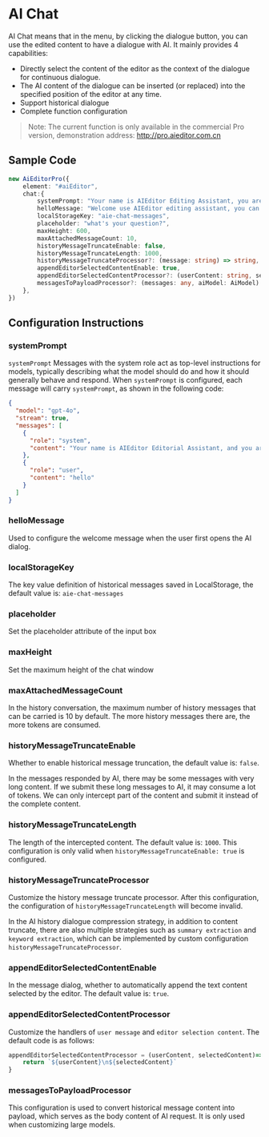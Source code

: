 # AI Chat
AI Chat means that in the menu, by clicking the dialogue button, you can use the edited content to have a dialogue with AI. It mainly provides 4 capabilities:

- Directly select the content of the editor as the context of the dialogue for continuous dialogue.
- The AI content of the dialogue can be inserted (or replaced) into the specified position of the editor at any time.
- Support historical dialogue
- Complete function configuration

> Note: The current function is only available in the commercial Pro version, demonstration address: http://pro.aieditor.com.cn


## Sample Code

```ts
new AiEditorPro({
    element: "#aiEditor",
    chat:{
        systemPrompt: "Your name is AIEditor Editing Assistant, you are good at...",
        helloMessage: "Welcome use AIEditor editing assistant, you can...",
        localStorageKey: "aie-chat-messages",
        placeholder: "what's your question?",
        maxHeight: 600,
        maxAttachedMessageCount: 10,
        historyMessageTruncateEnable: false,
        historyMessageTruncateLength: 1000,
        historyMessageTruncateProcessor?: (message: string) => string,
        appendEditorSelectedContentEnable: true,
        appendEditorSelectedContentProcessor?: (userContent: string, selectedContent: string) => string,
        messagesToPayloadProcessor?: (messages: any, aiModel: AiModel) => string,
    },
})
```

## Configuration Instructions

### systemPrompt

`systemPrompt` Messages with the system role act as top-level instructions for models, typically describing what the model should do and how it should generally behave and respond.
When `systemPrompt` is configured, each message will carry `systemPrompt`, as shown in the following code:

```json 7
{
  "model": "gpt-4o",
  "stream": true,
  "messages": [
    {
      "role": "system",
      "content": "Your name is AIEditor Editorial Assistant, and you are good at text creation and content optimization."
    },
    {
      "role": "user",
      "content": "hello"
    }
  ]
}
```

### helloMessage
Used to configure the welcome message when the user first opens the AI dialog.

### localStorageKey
The key value definition of historical messages saved in LocalStorage, the default value is: `aie-chat-messages`

### placeholder
Set the placeholder attribute of the input box

### maxHeight
Set the maximum height of the chat window

### maxAttachedMessageCount
In the history conversation, the maximum number of history messages that can be carried is 10 by default. The more history messages there are, the more tokens are consumed.

### historyMessageTruncateEnable
Whether to enable historical message truncation, the default value is: `false`.

In the messages responded by AI, there may be some messages with very long content. If we submit these long messages to AI, it may consume a lot of tokens.
We can only intercept part of the content and submit it instead of the complete content.

### historyMessageTruncateLength
The length of the intercepted content. The default value is: `1000`. This configuration is only valid when `historyMessageTruncateEnable: true` is configured.

### historyMessageTruncateProcessor
Customize the history message truncate processor. After this configuration, the configuration of `historyMessageTruncateLength` will become invalid.

In the AI history dialogue compression strategy, in addition to content truncate, there are also multiple strategies such as `summary extraction` and `keyword extraction`, which can be implemented by custom configuration
`historyMessageTruncateProcessor`.

### appendEditorSelectedContentEnable
In the message dialog, whether to automatically append the text content selected by the editor. The default value is: `true`.

### appendEditorSelectedContentProcessor
Customize the handlers of `user message` and `editor selection content`. The default code is as follows:

```ts
appendEditorSelectedContentProcessor = (userContent, selectedContent)=>{
    return `${userContent}\n${selectedContent}`
}
```

### messagesToPayloadProcessor
This configuration is used to convert historical message content into payload, which serves as the body content of AI request. It is only used when customizing large models.
